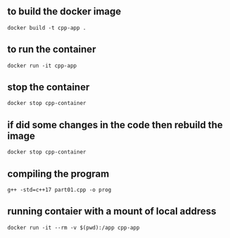 ## to build the docker image 
`docker build -t cpp-app .`

## to run the container 
`docker run -it cpp-app`

## stop the container 
`docker stop cpp-container`

## if did some changes in the code then rebuild the image 
`docker stop cpp-container`


## compiling the program
`g++ -std=c++17 part01.cpp -o prog`


## running contaier with a mount of local address
`docker run -it --rm -v $(pwd):/app cpp-app`